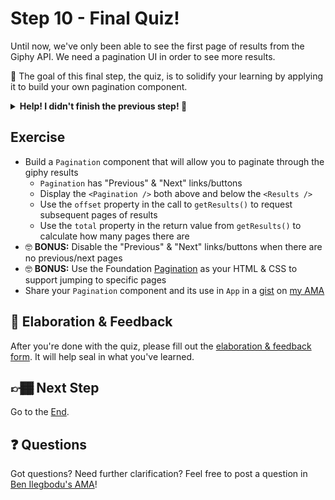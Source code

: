 # Step 10 - Final Quiz!

Until now, we've only been able to see the first page of results from the Giphy API. We need a pagination UI in order to see more results.

🏅 The goal of this final step, the quiz, is to solidify your learning by applying it to build your own pagination component.

<details>
  <summary><b>Help! I didn't finish the previous step! 🚨</b></summary>

If you didn't successfully complete the previous step, you can jump right in by copying the step.

Complete the [setup instructions](../../README.md#setup) if you have not yet followed them.

Re-run the setup script, but use the previous step as a starting point:

```sh
npm run setup -- src/10-loading-states
```

This will also back up your `src/workshop` folder, saving your work.

Now restart the app:

```sh
npm start
```

After some initial compiling, a new browser window should open up at http://localhost:3000/, and you should be able to continue on with the tasks below.

</details>

## Exercise

- Build a `Pagination` component that will allow you to paginate through the giphy results
  - `Pagination` has "Previous" & "Next" links/buttons
  - Display the `<Pagination />` both above and below the `<Results />`
  - Use the `offset` property in the call to `getResults()` to request subsequent pages of results
  - Use the `total` property in the return value from `getResults()` to calculate how many pages there are
- 🤓 **BONUS:** Disable the "Previous" & "Next" links/buttons when there are no previous/next pages
- 🤓 **BONUS:** Use the Foundation [Pagination](https://get.foundation/sites/docs/pagination.html) as your HTML & CSS to support jumping to specific pages
- Share your `Pagination` component and its use in `App` in a [gist](https://gist.github.com/) on [my AMA](http://www.benmvp.com/ama/)

## 🧠 Elaboration & Feedback

After you're done with the quiz, please fill out the [elaboration & feedback form](https://docs.google.com/forms/d/e/1FAIpQLScRocWvtbrl4XmT5_NRiE8bSK3CMZil-ZQByBAt8lpsurcRmw/viewform?usp=pp_url&entry.1671251225=React+FUNdamentals+Workshop&entry.1984987236=Final+Quiz). It will help seal in what you've learned.

## 👉🏾 Next Step

Go to the [End](../end/).

## ❓ Questions

Got questions? Need further clarification? Feel free to post a question in [Ben Ilegbodu's AMA](http://www.benmvp.com/ama/)!
